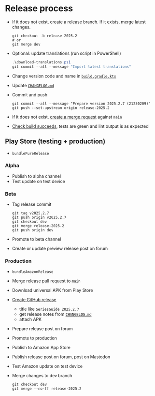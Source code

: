 # Release process

- If it does not exist, create a release branch. If it exists, merge latest changes.

  ```shell
  git checkout -b release-2025.2
  # or
  git merge dev
  ```

- Optional: update translations (run script in PowerShell)

  ```powershell
  .\download-translations.ps1
  git commit --all --message "Import latest translations"
  ```

- Change version code and name in [`build.gradle.kts`](/build.gradle.kts)
- Update [`CHANGELOG.md`](/CHANGELOG.md)
- Commit and push

  ```shell
  git commit --all --message "Prepare version 2025.2.7 (21250209)"
  git push --set-upstream origin release-2025.2
  ```

- If it does not exist, [create a merge request](https://github.com/UweTrottmann/SeriesGuide/compare/main...) against `main`
- [Check build succeeds](https://github.com/UweTrottmann/SeriesGuide/actions),
  tests are green and lint output is as expected

## Play Store (testing + production)

- `bundlePureRelease`

### Alpha

- Publish to alpha channel
- Test update on test device
    
### Beta

- Tag release commit
  
  ```shell
  git tag v2025.2.7
  git push origin v2025.2.7
  git checkout dev
  git merge release-2025.2
  git push origin dev
  ```

- Promote to beta channel
- Create or update preview release post on forum

### Production

- `bundleAmazonRelease`
- Merge release pull request to `main`
- Download universal APK from Play Store
- [Create GitHub release](https://github.com/UweTrottmann/SeriesGuide/releases/new)
  - title like `SeriesGuide 2025.2.7`
  - get release notes from [`CHANGELOG.md`](/CHANGELOG.md)
  - attach APK
- Prepare release post on forum
- Promote to production
- Publish to Amazon App Store
- Publish release post on forum, post on Mastodon
- Test Amazon update on test device
- Merge changes to dev branch

  ```shell
  git checkout dev
  git merge --no-ff release-2025.2
  ```